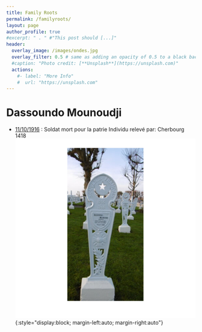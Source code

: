 ```yaml
---
title: Family Roots
permalink: /familyroots/
layout: page
author_profile: true
#excerpt: " . " #"This post should [...]"
header:
  overlay_image: /images/ondes.jpg
  overlay_filter: 0.5 # same as adding an opacity of 0.5 to a black background
  #caption: "Photo credit: [**Unsplash**](https://unsplash.com)"
  actions:
    #- label: "More Info"
    #  url: "https://unsplash.com"
---
```


# **Dassoundo Mounoudji**

-  [11/10/1916](https://www.geneanet.org/cimetieres/view/6824018/persons/?individu_filter=DASSOUNDO%2BMounoudji) : 
Soldat mort pour la patrie
Individu relevé par: Cherbourg 1418
![](/images/DassoundMounoudji.png){:style="display:block; margin-left:auto; margin-right:auto"}



